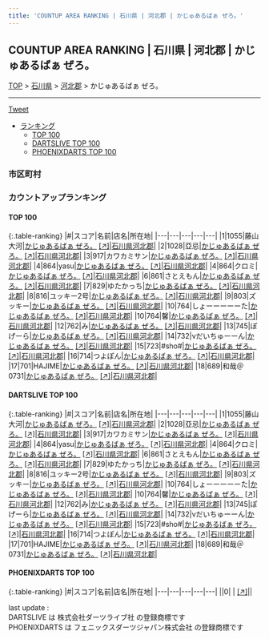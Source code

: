```yaml
---
title: 'COUNTUP AREA RANKING | 石川県 | 河北郡 | かじゅあるばぁ ぜろ。'
---
```

## COUNTUP AREA RANKING | 石川県 | 河北郡 | かじゅあるばぁ ぜろ。

[TOP](/darts/rank/) > [石川県](/darts/rank/石川県/) > [河北郡](/darts/rank/石川県/河北郡/) > かじゅあるばぁ ぜろ。

___

<a href="https://twitter.com/share?ref_src=twsrc%5Etfw" data-text="COUNTUP AREA RANKING | 石川県河北郡かじゅあるばぁ ぜろ。" class="twitter-share-button" data-hashtags="DARTSLIVE,PHOENIXDARTS,darts,ダーツ" data-show-count="false">Tweet</a>

* [ランキング](#カウントアップランキング)
    * [TOP 100](#top-100)
    * [DARTSLIVE TOP 100](#dartslive-top-100)
    * [PHOENIXDARTS TOP 100](#phoenixdarts-top-100)

### 市区町村

<ul>

</ul>

### カウントアップランキング

#### TOP 100



{:.table-ranking}
|#|スコア|名前|店名|所在地|
|---|---|---|---|---|
|1|1055|<span class="rank-name-dl">藤山　大河</span>|<a href="/darts/rank/shops/2358bbd55b3d4b7d0d9b047a20a7ba1e.html">かじゅあるばぁ ぜろ。</a> <a href="https://search.dartslive.com/jp/shop/2358bbd55b3d4b7d0d9b047a20a7ba1e">[↗]</a>|<a href="/darts/rank/石川県/河北郡">石川県河北郡</a>|
|2|1028|<span class="rank-name-dl">亞忌</span>|<a href="/darts/rank/shops/2358bbd55b3d4b7d0d9b047a20a7ba1e.html">かじゅあるばぁ ぜろ。</a> <a href="https://search.dartslive.com/jp/shop/2358bbd55b3d4b7d0d9b047a20a7ba1e">[↗]</a>|<a href="/darts/rank/石川県/河北郡">石川県河北郡</a>|
|3|917|<span class="rank-name-dl">カワカミサン</span>|<a href="/darts/rank/shops/2358bbd55b3d4b7d0d9b047a20a7ba1e.html">かじゅあるばぁ ぜろ。</a> <a href="https://search.dartslive.com/jp/shop/2358bbd55b3d4b7d0d9b047a20a7ba1e">[↗]</a>|<a href="/darts/rank/石川県/河北郡">石川県河北郡</a>|
|4|864|<span class="rank-name-dl">yasu</span>|<a href="/darts/rank/shops/2358bbd55b3d4b7d0d9b047a20a7ba1e.html">かじゅあるばぁ ぜろ。</a> <a href="https://search.dartslive.com/jp/shop/2358bbd55b3d4b7d0d9b047a20a7ba1e">[↗]</a>|<a href="/darts/rank/石川県/河北郡">石川県河北郡</a>|
|4|864|<span class="rank-name-dl">クロミ</span>|<a href="/darts/rank/shops/2358bbd55b3d4b7d0d9b047a20a7ba1e.html">かじゅあるばぁ ぜろ。</a> <a href="https://search.dartslive.com/jp/shop/2358bbd55b3d4b7d0d9b047a20a7ba1e">[↗]</a>|<a href="/darts/rank/石川県/河北郡">石川県河北郡</a>|
|6|861|<span class="rank-name-dl">さとえもん</span>|<a href="/darts/rank/shops/2358bbd55b3d4b7d0d9b047a20a7ba1e.html">かじゅあるばぁ ぜろ。</a> <a href="https://search.dartslive.com/jp/shop/2358bbd55b3d4b7d0d9b047a20a7ba1e">[↗]</a>|<a href="/darts/rank/石川県/河北郡">石川県河北郡</a>|
|7|829|<span class="rank-name-dl">ゆたかっち</span>|<a href="/darts/rank/shops/2358bbd55b3d4b7d0d9b047a20a7ba1e.html">かじゅあるばぁ ぜろ。</a> <a href="https://search.dartslive.com/jp/shop/2358bbd55b3d4b7d0d9b047a20a7ba1e">[↗]</a>|<a href="/darts/rank/石川県/河北郡">石川県河北郡</a>|
|8|816|<span class="rank-name-dl">ユッキー2号</span>|<a href="/darts/rank/shops/2358bbd55b3d4b7d0d9b047a20a7ba1e.html">かじゅあるばぁ ぜろ。</a> <a href="https://search.dartslive.com/jp/shop/2358bbd55b3d4b7d0d9b047a20a7ba1e">[↗]</a>|<a href="/darts/rank/石川県/河北郡">石川県河北郡</a>|
|9|803|<span class="rank-name-dl">ズッキー</span>|<a href="/darts/rank/shops/2358bbd55b3d4b7d0d9b047a20a7ba1e.html">かじゅあるばぁ ぜろ。</a> <a href="https://search.dartslive.com/jp/shop/2358bbd55b3d4b7d0d9b047a20a7ba1e">[↗]</a>|<a href="/darts/rank/石川県/河北郡">石川県河北郡</a>|
|10|764|<span class="rank-name-dl">しょーーーーーた</span>|<a href="/darts/rank/shops/2358bbd55b3d4b7d0d9b047a20a7ba1e.html">かじゅあるばぁ ぜろ。</a> <a href="https://search.dartslive.com/jp/shop/2358bbd55b3d4b7d0d9b047a20a7ba1e">[↗]</a>|<a href="/darts/rank/石川県/河北郡">石川県河北郡</a>|
|10|764|<span class="rank-name-dl">馨</span>|<a href="/darts/rank/shops/2358bbd55b3d4b7d0d9b047a20a7ba1e.html">かじゅあるばぁ ぜろ。</a> <a href="https://search.dartslive.com/jp/shop/2358bbd55b3d4b7d0d9b047a20a7ba1e">[↗]</a>|<a href="/darts/rank/石川県/河北郡">石川県河北郡</a>|
|12|762|<span class="rank-name-dl">み</span>|<a href="/darts/rank/shops/2358bbd55b3d4b7d0d9b047a20a7ba1e.html">かじゅあるばぁ ぜろ。</a> <a href="https://search.dartslive.com/jp/shop/2358bbd55b3d4b7d0d9b047a20a7ba1e">[↗]</a>|<a href="/darts/rank/石川県/河北郡">石川県河北郡</a>|
|13|745|<span class="rank-name-dl">ぽげーら</span>|<a href="/darts/rank/shops/2358bbd55b3d4b7d0d9b047a20a7ba1e.html">かじゅあるばぁ ぜろ。</a> <a href="https://search.dartslive.com/jp/shop/2358bbd55b3d4b7d0d9b047a20a7ba1e">[↗]</a>|<a href="/darts/rank/石川県/河北郡">石川県河北郡</a>|
|14|732|<span class="rank-name-dl">νだいちゅーーん</span>|<a href="/darts/rank/shops/2358bbd55b3d4b7d0d9b047a20a7ba1e.html">かじゅあるばぁ ぜろ。</a> <a href="https://search.dartslive.com/jp/shop/2358bbd55b3d4b7d0d9b047a20a7ba1e">[↗]</a>|<a href="/darts/rank/石川県/河北郡">石川県河北郡</a>|
|15|723|<span class="rank-name-dl">#sho#</span>|<a href="/darts/rank/shops/2358bbd55b3d4b7d0d9b047a20a7ba1e.html">かじゅあるばぁ ぜろ。</a> <a href="https://search.dartslive.com/jp/shop/2358bbd55b3d4b7d0d9b047a20a7ba1e">[↗]</a>|<a href="/darts/rank/石川県/河北郡">石川県河北郡</a>|
|16|714|<span class="rank-name-dl">つよぽん</span>|<a href="/darts/rank/shops/2358bbd55b3d4b7d0d9b047a20a7ba1e.html">かじゅあるばぁ ぜろ。</a> <a href="https://search.dartslive.com/jp/shop/2358bbd55b3d4b7d0d9b047a20a7ba1e">[↗]</a>|<a href="/darts/rank/石川県/河北郡">石川県河北郡</a>|
|17|701|<span class="rank-name-dl">HAJIME</span>|<a href="/darts/rank/shops/2358bbd55b3d4b7d0d9b047a20a7ba1e.html">かじゅあるばぁ ぜろ。</a> <a href="https://search.dartslive.com/jp/shop/2358bbd55b3d4b7d0d9b047a20a7ba1e">[↗]</a>|<a href="/darts/rank/石川県/河北郡">石川県河北郡</a>|
|18|689|<span class="rank-name-dl">和哉＠0731</span>|<a href="/darts/rank/shops/2358bbd55b3d4b7d0d9b047a20a7ba1e.html">かじゅあるばぁ ぜろ。</a> <a href="https://search.dartslive.com/jp/shop/2358bbd55b3d4b7d0d9b047a20a7ba1e">[↗]</a>|<a href="/darts/rank/石川県/河北郡">石川県河北郡</a>|


#### DARTSLIVE TOP 100



{:.table-ranking}
|#|スコア|名前|店名|所在地|
|---|---|---|---|---|
|1|1055|<span class="rank-name-dl">藤山　大河</span>|<a href="/darts/rank/shops/2358bbd55b3d4b7d0d9b047a20a7ba1e.html">かじゅあるばぁ ぜろ。</a> <a href="https://search.dartslive.com/jp/shop/2358bbd55b3d4b7d0d9b047a20a7ba1e">[↗]</a>|<a href="/darts/rank/石川県/河北郡">石川県河北郡</a>|
|2|1028|<span class="rank-name-dl">亞忌</span>|<a href="/darts/rank/shops/2358bbd55b3d4b7d0d9b047a20a7ba1e.html">かじゅあるばぁ ぜろ。</a> <a href="https://search.dartslive.com/jp/shop/2358bbd55b3d4b7d0d9b047a20a7ba1e">[↗]</a>|<a href="/darts/rank/石川県/河北郡">石川県河北郡</a>|
|3|917|<span class="rank-name-dl">カワカミサン</span>|<a href="/darts/rank/shops/2358bbd55b3d4b7d0d9b047a20a7ba1e.html">かじゅあるばぁ ぜろ。</a> <a href="https://search.dartslive.com/jp/shop/2358bbd55b3d4b7d0d9b047a20a7ba1e">[↗]</a>|<a href="/darts/rank/石川県/河北郡">石川県河北郡</a>|
|4|864|<span class="rank-name-dl">yasu</span>|<a href="/darts/rank/shops/2358bbd55b3d4b7d0d9b047a20a7ba1e.html">かじゅあるばぁ ぜろ。</a> <a href="https://search.dartslive.com/jp/shop/2358bbd55b3d4b7d0d9b047a20a7ba1e">[↗]</a>|<a href="/darts/rank/石川県/河北郡">石川県河北郡</a>|
|4|864|<span class="rank-name-dl">クロミ</span>|<a href="/darts/rank/shops/2358bbd55b3d4b7d0d9b047a20a7ba1e.html">かじゅあるばぁ ぜろ。</a> <a href="https://search.dartslive.com/jp/shop/2358bbd55b3d4b7d0d9b047a20a7ba1e">[↗]</a>|<a href="/darts/rank/石川県/河北郡">石川県河北郡</a>|
|6|861|<span class="rank-name-dl">さとえもん</span>|<a href="/darts/rank/shops/2358bbd55b3d4b7d0d9b047a20a7ba1e.html">かじゅあるばぁ ぜろ。</a> <a href="https://search.dartslive.com/jp/shop/2358bbd55b3d4b7d0d9b047a20a7ba1e">[↗]</a>|<a href="/darts/rank/石川県/河北郡">石川県河北郡</a>|
|7|829|<span class="rank-name-dl">ゆたかっち</span>|<a href="/darts/rank/shops/2358bbd55b3d4b7d0d9b047a20a7ba1e.html">かじゅあるばぁ ぜろ。</a> <a href="https://search.dartslive.com/jp/shop/2358bbd55b3d4b7d0d9b047a20a7ba1e">[↗]</a>|<a href="/darts/rank/石川県/河北郡">石川県河北郡</a>|
|8|816|<span class="rank-name-dl">ユッキー2号</span>|<a href="/darts/rank/shops/2358bbd55b3d4b7d0d9b047a20a7ba1e.html">かじゅあるばぁ ぜろ。</a> <a href="https://search.dartslive.com/jp/shop/2358bbd55b3d4b7d0d9b047a20a7ba1e">[↗]</a>|<a href="/darts/rank/石川県/河北郡">石川県河北郡</a>|
|9|803|<span class="rank-name-dl">ズッキー</span>|<a href="/darts/rank/shops/2358bbd55b3d4b7d0d9b047a20a7ba1e.html">かじゅあるばぁ ぜろ。</a> <a href="https://search.dartslive.com/jp/shop/2358bbd55b3d4b7d0d9b047a20a7ba1e">[↗]</a>|<a href="/darts/rank/石川県/河北郡">石川県河北郡</a>|
|10|764|<span class="rank-name-dl">しょーーーーーた</span>|<a href="/darts/rank/shops/2358bbd55b3d4b7d0d9b047a20a7ba1e.html">かじゅあるばぁ ぜろ。</a> <a href="https://search.dartslive.com/jp/shop/2358bbd55b3d4b7d0d9b047a20a7ba1e">[↗]</a>|<a href="/darts/rank/石川県/河北郡">石川県河北郡</a>|
|10|764|<span class="rank-name-dl">馨</span>|<a href="/darts/rank/shops/2358bbd55b3d4b7d0d9b047a20a7ba1e.html">かじゅあるばぁ ぜろ。</a> <a href="https://search.dartslive.com/jp/shop/2358bbd55b3d4b7d0d9b047a20a7ba1e">[↗]</a>|<a href="/darts/rank/石川県/河北郡">石川県河北郡</a>|
|12|762|<span class="rank-name-dl">み</span>|<a href="/darts/rank/shops/2358bbd55b3d4b7d0d9b047a20a7ba1e.html">かじゅあるばぁ ぜろ。</a> <a href="https://search.dartslive.com/jp/shop/2358bbd55b3d4b7d0d9b047a20a7ba1e">[↗]</a>|<a href="/darts/rank/石川県/河北郡">石川県河北郡</a>|
|13|745|<span class="rank-name-dl">ぽげーら</span>|<a href="/darts/rank/shops/2358bbd55b3d4b7d0d9b047a20a7ba1e.html">かじゅあるばぁ ぜろ。</a> <a href="https://search.dartslive.com/jp/shop/2358bbd55b3d4b7d0d9b047a20a7ba1e">[↗]</a>|<a href="/darts/rank/石川県/河北郡">石川県河北郡</a>|
|14|732|<span class="rank-name-dl">νだいちゅーーん</span>|<a href="/darts/rank/shops/2358bbd55b3d4b7d0d9b047a20a7ba1e.html">かじゅあるばぁ ぜろ。</a> <a href="https://search.dartslive.com/jp/shop/2358bbd55b3d4b7d0d9b047a20a7ba1e">[↗]</a>|<a href="/darts/rank/石川県/河北郡">石川県河北郡</a>|
|15|723|<span class="rank-name-dl">#sho#</span>|<a href="/darts/rank/shops/2358bbd55b3d4b7d0d9b047a20a7ba1e.html">かじゅあるばぁ ぜろ。</a> <a href="https://search.dartslive.com/jp/shop/2358bbd55b3d4b7d0d9b047a20a7ba1e">[↗]</a>|<a href="/darts/rank/石川県/河北郡">石川県河北郡</a>|
|16|714|<span class="rank-name-dl">つよぽん</span>|<a href="/darts/rank/shops/2358bbd55b3d4b7d0d9b047a20a7ba1e.html">かじゅあるばぁ ぜろ。</a> <a href="https://search.dartslive.com/jp/shop/2358bbd55b3d4b7d0d9b047a20a7ba1e">[↗]</a>|<a href="/darts/rank/石川県/河北郡">石川県河北郡</a>|
|17|701|<span class="rank-name-dl">HAJIME</span>|<a href="/darts/rank/shops/2358bbd55b3d4b7d0d9b047a20a7ba1e.html">かじゅあるばぁ ぜろ。</a> <a href="https://search.dartslive.com/jp/shop/2358bbd55b3d4b7d0d9b047a20a7ba1e">[↗]</a>|<a href="/darts/rank/石川県/河北郡">石川県河北郡</a>|
|18|689|<span class="rank-name-dl">和哉＠0731</span>|<a href="/darts/rank/shops/2358bbd55b3d4b7d0d9b047a20a7ba1e.html">かじゅあるばぁ ぜろ。</a> <a href="https://search.dartslive.com/jp/shop/2358bbd55b3d4b7d0d9b047a20a7ba1e">[↗]</a>|<a href="/darts/rank/石川県/河北郡">石川県河北郡</a>|


#### PHOENIXDARTS TOP 100



{:.table-ranking}
|#|スコア|名前|店名|所在地|
|---|---|---|---|---|
||0|<span class="rank-name-dl"> </span>|<a href="/darts/rank/shops/.html"></a> <a href="">[↗]</a>|<a href="/darts/rank//"></a>|


<div class="footer border-top border-gray-light mt-5 pt-3 text-right text-gray">
    last update : <span style="font-weight: italic" id="foot_last_modified"></span><br />
    DARTSLIVE は 株式会社ダーツライブ社 の登録商標です<br />
    PHOENIXDARTS は フェニックスダーツジャパン株式会社 の登録商標です<br />
</div>

<script src="https://cdnjs.cloudflare.com/ajax/libs/jquery.tablesorter/2.31.3/js/jquery.tablesorter.min.js" integrity="sha512-qzgd5cYSZcosqpzpn7zF2ZId8f/8CHmFKZ8j7mU4OUXTNRd5g+ZHBPsgKEwoqxCtdQvExE5LprwwPAgoicguNg==" crossorigin="anonymous" referrerpolicy="no-referrer"></script>
<link rel="stylesheet" href="https://cdnjs.cloudflare.com/ajax/libs/jquery.tablesorter/2.31.3/css/theme.default.min.css" integrity="sha512-wghhOJkjQX0Lh3NSWvNKeZ0ZpNn+SPVXX1Qyc9OCaogADktxrBiBdKGDoqVUOyhStvMBmJQ8ZdMHiR3wuEq8+w==" crossorigin="anonymous" referrerpolicy="no-referrer" />
<script>
$(function() {
    $(".table-ranking").tablesorter({sortList:[[0, 0]]});
    $("#foot_last_modified").text(formatDate(new Date(document.lastModified), 'yyyy-MM-dd HH:mm:ss'));
});
</script>

<script async src="https://platform.twitter.com/widgets.js" charset="utf-8"></script>